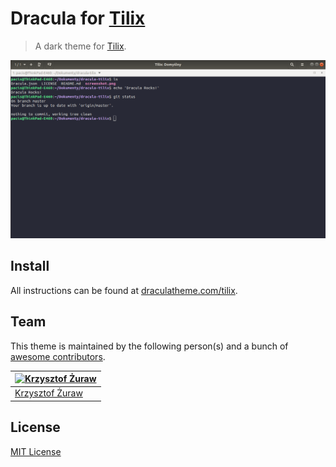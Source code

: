 # Dracula for [Tilix](https://gnunn1.github.io/tilix-web/)

> A dark theme for [Tilix](https://gnunn1.github.io/tilix-web/).

![Screenshot](./screenshot.png)

## Install

All instructions can be found at [draculatheme.com/tilix](https://draculatheme.com/tilix).

## Team

This theme is maintained by the following person(s) and a bunch of [awesome contributors](https://github.com/dracula/template/graphs/contributors).

[![Krzysztof Żuraw](https://avatars3.githubusercontent.com/u/9116238?v=3&s=70)](https://github.com/krzysztofzuraw) |
--- |
[Krzysztof Żuraw](https://github.com/krzysztofzuraw) |

## License

[MIT License](./LICENSE)

